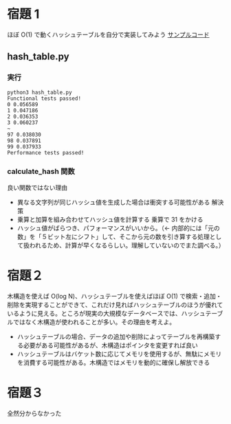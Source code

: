 # 宿題 1

ほぼ O(1) で動くハッシュテーブルを自分で実装してみよう
[サンプルコード](https://github.com/xharaken/step2/blob/master/hash_table.py)

## hash_table.py

### 実行

```
python3 hash_table.py
Functional tests passed!
0 0.056589
1 0.047186
2 0.036353
3 0.060237
~
97 0.038030
98 0.037891
99 0.037933
Performance tests passed!

```

### calculate_hash 関数

良い関数ではない理由

- 異なる文字列が同じハッシュ値を生成した場合は衝突する可能性がある
  解決策
- 乗算と加算を組み合わせてハッシュ値を計算する
  乗算で 31 をかける
- ハッシュ値がばらつき、パフォーマンスがいいから。（← 内部的には「元の数」を「５ビット左にシフト」して、そこから元の数を引き算する処理として扱われるため、計算が早くなるらしい。理解していないのでまた調べる。）

# 宿題２
木構造を使えば O(log N)、ハッシュテーブルを使えばほぼ O(1) で検索・追加・削除を実現することができて、これだけ見ればハッシュテーブルのほうが優れているように見える。ところが現実の大規模なデータベースでは、ハッシュテーブルではなく木構造が使われることが多い。その理由を考えよ。

- ハッシュテーブルの場合、データの追加や削除によってテーブルを再構築する必要がある可能性があるが、木構造はポインタを変更すれば良い
- ハッシュテーブルはバケット数に応じてメモリを使用するが、無駄にメモリを消費する可能性がある。木構造ではメモリを動的に確保し解放できる

# 宿題３
全然分からなかった

